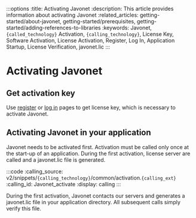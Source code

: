 :::options
:title: Activating Javonet
:description: This article provides information about activating Javonet
:related_articles: getting-started/about-javonet, getting-started/prerequisites, getting-started/adding-references-to-libraries
:keywords: Javonet, `{called_technology}` Activation, `{calling_technology}`, License Key, Software Activation, License Activation, Register, Log In, Application Startup, License Verification, javonet.lic
:::


# Activating Javonet

## Get activation key
  
Use [register](https://my.javonet.com/signup/?type=free) or [log in](https://my.javonet.com/signin/) pages to get license key, which is necessary to activate Javonet.

## Activating Javonet in your application

Javonet needs to be activated first. Activation must be called only once at the start-up of an application. During the first activation, license server are called and a javonet.lic file is generated. 

:::code 
:calling_source: v2/snippets/`{calling_technology}`/common/activation.`{calling_ext}`
:calling_id: Javonet_activate
:display: calling
:::
  
During the first activation, Javonet contacts our servers and generates a javonet.lic file in your application directory. All subsequent calls simply verify this file.